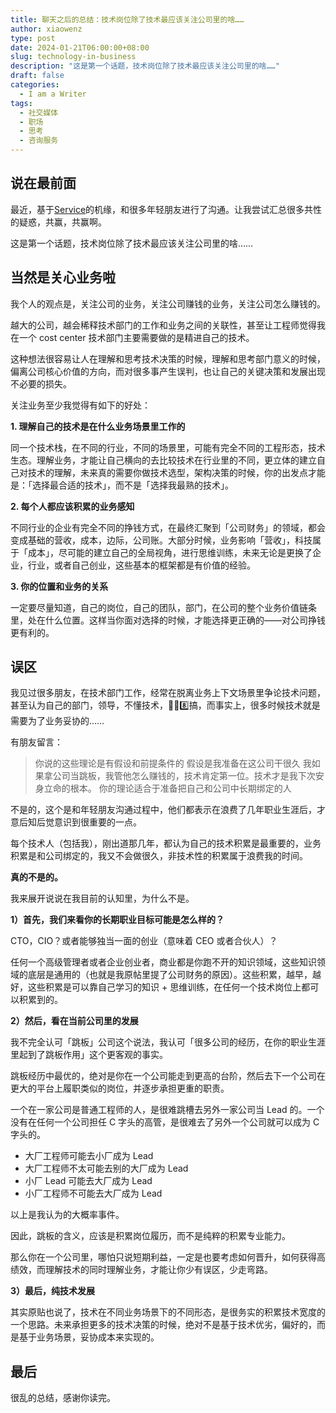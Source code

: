 ```yaml
---
title: 聊天之后的总结：技术岗位除了技术最应该关注公司里的啥……
author: xiaowenz
type: post
date: 2024-01-21T06:00:00+08:00
slug: technology-in-business
description: "这是第一个话题，技术岗位除了技术最应该关注公司里的啥……"
draft: false
categories:
  - I am a Writer
tags:
  - 社交媒体
  - 职场
  - 思考
  - 咨询服务
---
```


## 说在最前面

最近，基于[Service](https://www.buymeacoffee.com/xiaowenz)的机缘，和很多年轻朋友进行了沟通。让我尝试汇总很多共性的疑惑，共赢，共赢啊。

这是第一个话题，技术岗位除了技术最应该关注公司里的啥……

## 当然是关心业务啦

我个人的观点是，关注公司的业务，关注公司赚钱的业务，关注公司怎么赚钱的。

越大的公司，越会稀释技术部门的工作和业务之间的关联性，甚至让工程师觉得我在一个 cost center 技术部门主要需要做的是精进自己的技术。

这种想法很容易让人在理解和思考技术决策的时候，理解和思考部门意义的时候，偏离公司核心价值的方向，而对很多事产生误判，也让自己的关键决策和发展出现不必要的损失。

关注业务至少我觉得有如下的好处：

**1. 理解自己的技术是在什么业务场景里工作的**

同一个技术栈，在不同的行业，不同的场景里，可能有完全不同的工程形态，技术生态。理解业务，才能让自己横向的去比较技术在行业里的不同，更立体的建立自己对技术的理解，未来真的需要你做技术选型，架构决策的时候，你的出发点才能是：「选择最合适的技术」，而不是「选择我最熟的技术」。

**2. 每个人都应该积累的业务感知**

不同行业的企业有完全不同的挣钱方式，在最终汇聚到「公司财务」的领域，都会变成基础的营收，成本，边际，公司账。大部分时候，业务影响「营收」，科技属于「成本」，尽可能的建立自己的全局视角，进行思维训练，未来无论是更换了企业，行业，或者自己创业，这些基本的框架都是有价值的经验。

**3. 你的位置和业务的关系**

一定要尽量知道，自己的岗位，自己的团队，部门，在公司的整个业务价值链条里，处在什么位置。这样当你面对选择的时候，才能选择更正确的——对公司挣钱更有利的。

## 误区

我见过很多朋友，在技术部门工作，经常在脱离业务上下文场景里争论技术问题，甚至认为自己的部门，领导，不懂技术，🦐🐔8️⃣搞，而事实上，很多时候技术就是需要为了业务妥协的……

有朋友留言：

> 你说的这些理论是有假设和前提条件的
> 假设是我准备在这公司干很久
> 我如果拿公司当跳板，我管他怎么赚钱的，技术肯定第一位。技术才是我下次安身立命的根本。
> 你的理论适合于准备把自己和公司中长期绑定的人

不是的，这个是和年轻朋友沟通过程中，他们都表示在浪费了几年职业生涯后，才意后知后觉意识到很重要的一点。

每个技术人（包括我），刚出道那几年，都认为自己的技术积累是最重要的，业务积累是和公司绑定的，我又不会做很久，非技术性的积累属于浪费我的时间。

**真的不是的。**

我来展开说说在我目前的认知里，为什么不是。

**1）首先，我们来看你的长期职业目标可能是怎么样的？**

CTO，CIO？或者能够独当一面的创业（意味着 CEO 或者合伙人）？

任何一个高级管理者或者企业创业者，商业都是你跑不开的知识领域，这些知识领域的底层是通用的（也就是我原帖里提了公司财务的原因）。这些积累，越早，越好，这些积累是可以靠自己学习的知识 + 思维训练，在任何一个技术岗位上都可以积累到的。

**2）然后，看在当前公司里的发展**

我不完全认可「跳板」公司这个说法，我认可「很多公司的经历，在你的职业生涯里起到了跳板作用」这个更客观的事实。

跳板经历中最优的，绝对是你在一个公司能走到更高的台阶，然后去下一个公司在更大的平台上履职类似的岗位，并逐步承担更重的职责。

一个在一家公司是普通工程师的人，是很难跳槽去另外一家公司当 Lead 的。一个没有在任何一个公司担任 C 字头的高管，是很难去了另外一个公司就可以成为 C 字头的。

- 大厂工程师可能去小厂成为 Lead
- 大厂工程师不太可能去别的大厂成为 Lead
- 小厂 Lead 可能去大厂成为 Lead
- 小厂工程师不可能去大厂成为 Lead

以上是我认为的大概率事件。

因此，跳板的含义，应该是积累岗位履历，而不是纯粹的积累专业能力。

那么你在一个公司里，哪怕只说短期利益，一定是也要考虑如何晋升，如何获得高绩效，而理解技术的同时理解业务，才能让你少有误区，少走弯路。

**3）最后，纯技术发展**

其实原贴也说了，技术在不同业务场景下的不同形态，是很务实的积累技术宽度的一个思路。未来承担更多的技术决策的时候，绝对不是基于技术优劣，偏好的，而是基于业务场景，妥协成本来实现的。

## 最后

很乱的总结，感谢你读完。